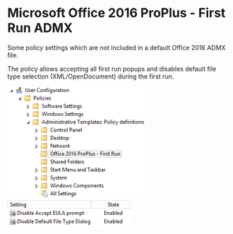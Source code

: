 # Microsoft Office 2016 ProPlus - First Run ADMX

Some policy settings which are not included in a default Office 2016 ADMX file. 

The policy allows accepting all first run popups and disables default file type selection (XML/OpenDocument) during the first run.

![admx1](admx1.png)
![admx2](admx2.png)